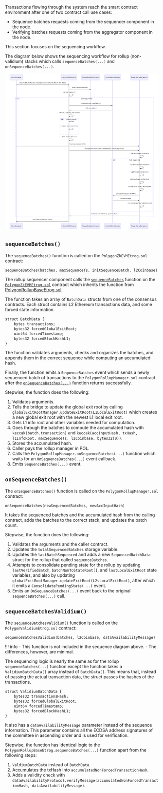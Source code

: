 <!--
---
comments: true
---
-->

Transactions flowing through the system reach the smart contract environment after one of two contract call use cases:

- Sequence batches requests coming from the sequencer component in the node.
- Verifying batches requests coming from the aggregator component in the node.

This section focuses on the sequencing workflow. 

The diagram below shows the sequencing workflow for rollup (non-validium) stacks which calls `sequenceBatches(...)` and `onSequenceBatches(...)`. 

![Polygon Solidity smart contract architecture](../../../img/cdk/smart-contracts/sequencing-flow.png)

## `sequenceBatches()`

The `sequenceBatches()` function is called on the `PolygonZkEVMEtrog.sol` contract:

```
sequenceBatches(batches, maxSequenceTs, initSequenceBatch, l2Coinbase)
```

The rollup sequencer component calls the [`sequenceBatches`](https://github.com/0xPolygonHermez/zkevm-contracts/blob/1ad7089d04910c319a257ff4f3674ffd6fc6e64e/contracts/v2/lib/PolygonRollupBaseEtrog.sol#L425) function on the [`PolygonZkEVMEtrog.sol`](https://github.com/0xPolygonHermez/zkevm-contracts/blob/1ad7089d04910c319a257ff4f3674ffd6fc6e64e/contracts/v2/consensus/zkEVM/PolygonZkEVMEtrog.sol) contract which inherits the function from [PolygonRollupBaseEtrog.sol](https://github.com/0xPolygonHermez/zkevm-contracts/blob/1ad7089d04910c319a257ff4f3674ffd6fc6e64e/contracts/v2/lib/PolygonRollupBaseEtrog.sol).

The function takes an array of `BatchData` structs from one of the consensus contracts. Each struct contains L2 Ethereum transactions data, and some forced state information.

```solidity
struct BatchData {
    bytes transactions;
    bytes32 forcedGlobalExitRoot;
    uint64 forcedTimestamp;
    bytes32 forcedBlockHashL1;
}
```

The function validates arguments, checks and organizes the batches, and appends them in the correct sequence while computing an accumulated hash. 

Finally, the function emits a `SequenceBatches` event which sends a newly sequenced batch of transactions to the `PolygonRollupManager.sol` contract after the [`onSequenceBatches(...)`](./api/PolygonRollupManager.md/#onsequencebatches) function returns successfully. 

Stepwise, the function does the following:

1. Validates arguments.
1. Tells the bridge to update the global exit root by calling `globalExitRootManager.updateExitRoot(L1LocalExitRoot)` which creates a new global exit root with the newest L1 local exit root.
1. Gets L1 info root and other variables needed for computation.
1. Goes through the batches to compute the accumulated hash with `keccak(batch.transaction)` and `keccak(accInputHash, txHash, l1InfoRoot, maxSequenceTs, l2Coinbase, bytes32(0))`.
1. Stores the accumulated hash.
1. Caller pays the rollup manager in POL.
1. Calls the `PolygonRollupManager.onSequenceBatches(...)` function which waits for an `OnSequenceBatches(...)` event callback.
1. Emits `SequenceBatches(...)` event.

## `onSequenceBatches()`

The `onSequenceBatches()` function is called on the `PolygonRollupManager.sol` contract:

```
onSequenceBatches(newSequencedBatches, newAccInputHash)
```

It takes the sequenced batches and the accumulated hash from the calling contract, adds the batches to the correct stack, and updates the batch count.

Stepwise, the function does the following:

1. Validates the arguments and the caller contract.
1. Updates the `totalSequencedBatches` storage variable.
1. Updates the `lastBatchSequenced` and adds a new `SequencedBatchData` struct for the rollup that called `sequenceBatches`.
1. Attempts to consolidate pending state for the rollup by updating `lastVerifiedBatch`, `batchNumToStateRoot[]`, and `lastLocalExitRoot` state variables, and also by updating `globalExitRootManager.updateExitRoot(L2sLocalExitRoot)`, after which it emits a `ConsolidatePendingState(...)` event.
1. Emits an `OnSequenceBatches(...)` event back to the original `sequenceBatches(...)` call.

## `sequenceBatchesValidium()`

The `sequenceBatchesValidium()` function is called on the `PolygonValidiumEtrog.sol` contract:

```
sequenceBatchesValidium(batches, l2Coinbase, dataAvailabilityMessage)
```

!!! info
    - This function is not included in the sequence diagram above.
    - The differences, however, are minimal.


The sequencing logic is nearly the same as for the rollup `sequenceBatches(...)` function except the function takes a `ValidiumBatchData[]` array instead of `BatchData[]`. This means that, instead of passing the actual transaction data, the struct passes the hashes of the transactions.

```solidity
struct ValidiumBatchData {
    bytes32 transactionsHash;
    bytes32 forcedGlobalExitRoot;
    uint64 forcedTimestamp;
    bytes32 forcedBlockHashL1;
}
```

It also has a `dataAvailabilityMessage` parameter instead of the sequence information. This parameter contains all the ECDSA address signatures of the committee in ascending order and is used for verification.

Stepwise, the function has identical logic to the `PolygonRollupBaseEtrog.sequenceBatches(...)` function apart from the following steps:

1. `ValdiumBatchData` instead of `BatchData`.
1. Accumulates the txHash into `accumulatedNonForcedTransactionHash`.
1. Adds a validity check with `dataAvailabilityProtocol.verifyMessage(accumulatedNonForcedTransactionHash, dataAvailabilityMessage)`.
